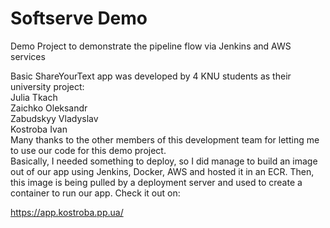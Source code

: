 # Softserve Demo
Demo Project to demonstrate the pipeline flow via Jenkins and AWS services


Basic ShareYourText app was developed by 4 KNU students as their university project:\
Julia Tkach\
Zaichko Oleksandr\
Zabudskyy Vladyslav\
Kostroba Ivan\
Many thanks to the other members of this development team for letting me to use our code for this demo project. \
Basically, I needed something to deploy, so I did manage to build an image out of our app using Jenkins, Docker, AWS and hosted it in an ECR.
Then, this image is being pulled by a deployment server and used to create a container to run our app. Check it out on:

https://app.kostroba.pp.ua/

